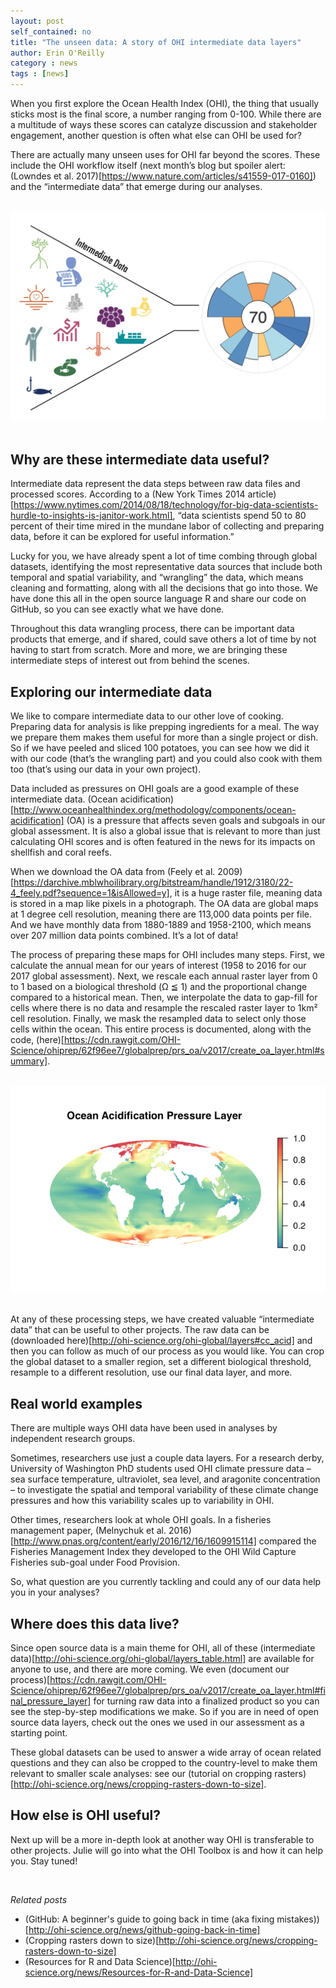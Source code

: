 ```yaml
---
layout: post
self_contained: no
title: "The unseen data: A story of OHI intermediate data layers"
author: Erin O'Reilly
category : news 
tags : [news]
---
```

When you first explore the Ocean Health Index (OHI), the thing that usually sticks most is the final score, a number ranging from 0-100. While there are a multitude of ways these scores can catalyze discussion and stakeholder engagement, another question is often what else can OHI be used for?

There are actually many unseen uses for OHI far beyond the scores. These include the OHI workflow itself (next month’s blog but spoiler alert: (Lowndes et al. 2017)[https://www.nature.com/articles/s41559-017-0160]) and the “intermediate data” that emerge during our analyses. 

<br>

<center><img src="../assets/blog_images/intermediatedata.jpg" width="700px"></center>

<br>

## Why are these intermediate data useful?

Intermediate data represent the data steps between raw data files and processed scores. According to a (New York Times 2014 article)[https://www.nytimes.com/2014/08/18/technology/for-big-data-scientists-hurdle-to-insights-is-janitor-work.html], “data scientists spend 50 to 80 percent of their time mired in the mundane labor of collecting and preparing data, before it can be explored for useful information.” 

Lucky for you, we have already spent a lot of time combing through global datasets, identifying the most representative data sources that include both temporal and spatial variability, and “wrangling” the data, which means cleaning and formatting, along with all the decisions that go into those. We have done this all in the open source language R and share our code on GitHub, so you can see exactly what we have done. 

Throughout this data wrangling process, there can be important data products that emerge, and if shared, could save others a lot of time by not having to start from scratch. More and more, we are bringing these intermediate steps of interest out from behind the scenes.

## Exploring our intermediate data

We like to compare intermediate data to our other love of cooking. Preparing data for analysis is like prepping ingredients for a meal. The way we prepare them makes them useful for more than a single project or dish. So if we have peeled and sliced 100 potatoes, you can see how we did it with our code (that’s the wrangling part) and you could also cook with them too (that’s using our data in your own project).

Data included as pressures on OHI goals are a good example of these intermediate data. (Ocean acidification)[http://www.oceanhealthindex.org/methodology/components/ocean-acidification] (OA) is a pressure that affects seven goals and subgoals in our global assessment. It is also a global issue that is relevant to more than just calculating OHI scores and is often featured in the news for its impacts on shellfish and coral reefs. 

When we download the OA data from (Feely et al. 2009)[https://darchive.mblwhoilibrary.org/bitstream/handle/1912/3180/22-4_feely.pdf?sequence=1&isAllowed=y], it is a huge raster file, meaning data is stored in a map like pixels in a photograph. The OA data are global maps at 1 degree cell resolution, meaning there are 113,000 data points per file. And we have monthly data from 1880-1889 and 1958-2100, which means over 207 million data points combined. It’s a lot of data!

The process of preparing these maps for OHI includes many steps. First, we calculate the annual mean for our years of interest (1958 to 2016 for our 2017 global assessment). Next, we rescale each annual raster layer from 0 to 1 based on a biological threshold (Ω ≦ 1) and the proportional change compared to a historical mean. Then, we interpolate the data to gap-fill for cells where there is no data and resample the rescaled raster layer to 1km² cell resolution. Finally, we mask the resampled data to select only those cells within the ocean. This entire process is documented, along with the code, (here)[https://cdn.rawgit.com/OHI-Science/ohiprep/62f96ee7/globalprep/prs_oa/v2017/create_oa_layer.html#summary]. 

<br>

<center><img src="../assets/blog_images/OA_pressure_layer.png" width="550px"></center>

<br>

At any of these processing steps, we have created valuable “intermediate data” that can be useful to other projects. The raw data can be (downloaded here)[http://ohi-science.org/ohi-global/layers#cc_acid] and then you can follow as much of our process as you would like. You can crop the global dataset to a smaller region, set a different biological threshold, resample to a different resolution, use our final data layer, and more. 

## Real world examples

There are multiple ways OHI data have been used in analyses by independent research groups.  

Sometimes, researchers use just a couple data layers. For a research derby, University of Washington PhD students used OHI climate pressure data – sea surface temperature, ultraviolet, sea level, and aragonite concentration – to investigate the spatial and temporal variability of these climate change pressures and how this variability scales up to variability in OHI.

Other times, researchers look at whole OHI goals. In a fisheries management paper, (Melnychuk et al. 2016)[http://www.pnas.org/content/early/2016/12/16/1609915114] compared the Fisheries Management Index they developed to the OHI Wild Capture Fisheries sub-goal under Food Provision. 

So, what question are you currently tackling and could any of our data help you in your analyses?

## Where does this data live?

Since open source data is a main theme for OHI, all of these (intermediate data)[http://ohi-science.org/ohi-global/layers_table.html] are available for anyone to use, and there are more coming. We even (document our process)[https://cdn.rawgit.com/OHI-Science/ohiprep/62f96ee7/globalprep/prs_oa/v2017/create_oa_layer.html#final_pressure_layer] for turning raw data into a finalized product so you can see the step-by-step modifications we make. So if you are in need of open source data layers, check out the ones we used in our assessment as a starting point. 

These global datasets can be used to answer a wide array of ocean related questions and they can also be cropped to the country-level to make them relevant to smaller scale analyses: see our (tutorial on cropping rasters)[http://ohi-science.org/news/cropping-rasters-down-to-size].

## How else is OHI useful?

Next up will be a more in-depth look at another way OHI is transferable to other projects. Julie will go into what the OHI Toolbox is and how it can help you. Stay tuned!

<br>

*Related posts*

- (GitHub: A beginner's guide to going back in time (aka fixing mistakes))[http://ohi-science.org/news/github-going-back-in-time]
- (Cropping rasters down to size)[http://ohi-science.org/news/cropping-rasters-down-to-size]
- (Resources for R and Data Science)[http://ohi-science.org/news/Resources-for-R-and-Data-Science]